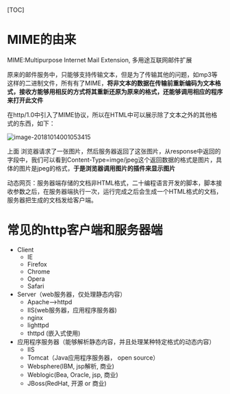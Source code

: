 [TOC]



# MIME的由来

MIME:Multipurpose Internet Mail Extension, 多用途互联网邮件扩展



原来的邮件服务中，只能够支持传输文本，但是为了传输其他的问题，如mp3等这样的二进制文件，所有有了MIME，**将非文本的数据在传输前重新编码为文本格式，接收方能够用相反的方式将其重新还原为原来的格式，还能够调用相应的程序来打开此文件**



在http/1.0中引入了MIME协议，所以在HTML中可以展示除了文本之外的其他格式的东西，如下：



![image-20181014001053415](/Users/chenyansong/Documents/note/images/http/image-20181014001053415.png)



上面 浏览器请求了一张图片，然后服务器返回了这张图片，从response中返回的字段中，我们可以看到Content-Type=imge/jpeg这个返回数据的格式是图片，具体的图片是jpeg的格式，**于是浏览器调用图片的插件来显示图片**



动态网页：服务器端存储的文档非HTML格式，二十编程语言开发的脚本，脚本接收参数之后，在服务器端执行一次，运行完成之后会生成一个HTML格式的文档，服务器把生成的文档发给客户端。





# 常见的http客户端和服务器端

* Client
  * IE
  * Firefox
  * Chrome
  * Opera
  * Safari
* Server（web服务器，仅处理静态内容）
  * Apache—>httpd
  * IIS(web服务器，应用程序服务器)
  * nginx
  * lighttpd
  * thttpd (嵌入式使用)
* 应用程序服务器（能够解析静态内容，并且处理某种特定格式的动态内容）
  * IIS
  * Tomcat（Java应用程序服务器， open source）
  * Websphere(IBM, jsp解析, 商业)
  * Weblogic(Bea, Oracle, jsp, 商业)
  * JBoss(RedHat, 开源 or 商业)